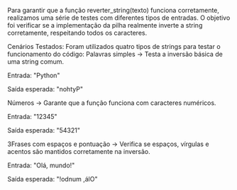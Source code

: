 Para garantir que a função reverter_string(texto) funciona corretamente, realizamos uma série de testes com diferentes tipos de entradas. O objetivo foi verificar se a implementação da pilha realmente inverte a string corretamente, respeitando todos os caracteres.

Cenários Testados:
Foram utilizados quatro tipos de strings para testar o funcionamento do código:
Palavras simples → Testa a inversão básica de uma string comum.

Entrada: "Python"

Saída esperada: "nohtyP"

Números → Garante que a função funciona com caracteres numéricos.

Entrada: "12345"

Saída esperada: "54321"

3Frases com espaços e pontuação → Verifica se espaços, vírgulas e acentos são mantidos corretamente na inversão.

Entrada: "Olá, mundo!"

Saída esperada: "!odnum ,álO"
